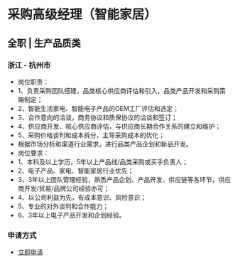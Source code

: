 
# 采购高级经理（智能家居）
## 全职  |  生产品质类
### 浙江 - 杭州市

- 岗位职责：
- 1、负责采购团队搭建，品类核心供应商评估和引入，品类产品开发和采购策略制定；
- 2、智能生活家电、智能电子产品的OEM工厂评估和选定；
- 3、合作意向的洽谈，商务协议和质保协议的洽谈和签订；
- 4、供应商开发、核心供应商评估，与供应商长期合作关系的建立和维护；
- 5、采购价格谈判和成本拆分，主导采购成本的优化；
- 根据市场分析和渠道行业需求，进行品类产品企划和新品开发。
- 岗位要求：
- 1、本科及以上学历，5年以上产品线/品类采购或买手负责人；
- 2、电子产品、家电、智能家居行业优先；
- 3、3年以上团队管理经验，熟悉产品企划、产品开发、供应链等各环节，供应商开发/贸易/品牌公司经验亦可；
- 4、以公司利益为先，有成本意识、风险意识；
- 5、专业的对外谈判和合作能力；
- 6、3年以上电子产品开发和企划经验。
### 申请方式
- <a href="mailto:hr@tuya.com?subject=求职简历-采购高级经理（智能家居）-来自GitHub">立即申请</a>